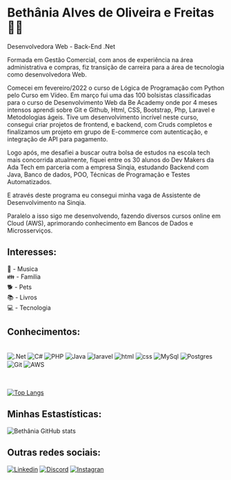 # Bethânia Alves de Oliveira e Freitas 🙋‍♀️
Desenvolvedora Web - Back-End .Net

Formada em Gestão Comercial, com anos de experiência na área administrativa e compras, fiz transição de carreira para a área de tecnologia como desenvolvedora Web.

Comecei em fevereiro/2022 o curso de Lógica de Programação com Python pelo Curso em Vídeo. 
Em março fui uma das 100 bolsistas classificadas para o curso de Desenvolvimento Web da Be Academy onde por 4 meses intensos aprendi sobre Git e Github, Html, CSS, Bootstrap, Php, Laravel e Metodologias ágeis. Tive um desenvolvimento incrível neste curso, consegui criar projetos de frontend, e backend, com Cruds completos e finalizamos um projeto em grupo de E-commerce com autenticação, e integração de API para pagamento.

Logo após, me desafiei a buscar outra bolsa de estudos na escola tech mais concorrida atualmente, fiquei entre os 30 alunos do Dev Makers da Ada Tech em parceria com a empresa Sinqia, estudando Backend com Java, Banco de dados, POO, Técnicas de Programação e Testes Automatizados. 

E através deste programa eu consegui minha vaga de Assistente de Desenvolvimento na Sinqia. 

Paralelo a isso sigo me desenvolvendo, fazendo diversos cursos online em Cloud (AWS), aprimorando conhecimento em Bancos de Dados e Microsserviços.

## Interesses:
🎤 - Musica <br>
👪 - Familia <br>
🐕 - Pets <br>
📚 - Livros <br>
💻 - Tecnologia



## Conhecimentos:

<div style='display: inline block'><br>
    <img align='center' alt=".Net" src="https://img.shields.io/badge/.NET-5C2D91?style=for-the-badge&logo=.net&logoColor=white"/>
    <img align='center' alt="C#" src="https://img.shields.io/badge/c%23-%23239120.svg?style=for-the-badge&logo=csharp&logoColor=white"/>
    <img align='center' alt="PHP" src="https://img.shields.io/badge/php-%23777BB4.svg?style=for-the-badge&logo=php&logoColor=white"/>
    <img align='center' alt="Java" src="https://img.shields.io/badge/java-%23ED8B00.svg?style=for-the-badge&logo=openjdk&logoColor=white"/>
    <img align='center' alt="laravel" src="https://img.shields.io/badge/Laravel-FF2D20?style=for-the-badge&logo=laravel&logoColor=white"/>
    <img align='center' alt="html" src="https://img.shields.io/badge/HTML-239120?style=for-the-badge&logo=html5&logoColor=white"/>
    <img align='center' alt="css" src="https://img.shields.io/badge/CSS-239120?&style=for-the-badge&logo=css3&logoColor=white"/>
    <img align='center' alt="MySql" src="https://img.shields.io/badge/mysql-%2300f.svg?style=for-the-badge&logo=mysql&logoColor=white"/>
    <img align='center' alt="Postgres" src="https://img.shields.io/badge/postgres-%23316192.svg?style=for-the-badge&logo=postgresql&logoColor=white"/>
    <img align='center' alt="Git" src="https://img.shields.io/badge/git-%23F05033.svg?style=for-the-badge&logo=git&logoColor=white"/>
    <img align='center' alt="AWS" src="https://img.shields.io/badge/AWS-%23FF9900.svg?style=for-the-badge&logo=amazon-aws&logoColor=white"/>
    

</div><br><br>



[![Top Langs](https://github-readme-stats.vercel.app/api/top-langs/?username=Bethania-Freitas&layout=compact)](https://github.com/Bethania-Freitas/github-readme-stats)

## Minhas Estastísticas:

![Bethânia GitHub stats](https://github-readme-stats.vercel.app/api?username=Bethania-Freitas&show_icons=true&theme=radical)

## Outras redes sociais:

[![Linkedin](https://img.shields.io/badge/LinkedIn-0077B5?style=for-the-badge&logo=linkedin&logoColor=white)](https://www.linkedin.com/in/bethaniafreitas/)
[![Discord](https://img.shields.io/badge/Discord-7289DA?style=for-the-badge&logo=discord&logoColor=white)](https://discord.com/channels/952973848389746740/952973848389746742)
[![Instagran](https://img.shields.io/badge/Instagram-E4405F?style=for-the-badge&logo=instagram&logoColor=white)](https://www.instagram.com/bethaniafreitas83/)







